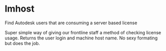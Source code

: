 # lmhost
Find Autodesk users that are consuming a server based license 

Super simple way of giving our frontline staff a method of checking license usage.
Returns the user login and machine host name. No sexy formating but does the job.
